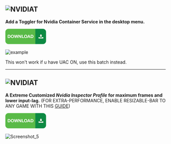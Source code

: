 ![NVIDIAT](https://github.com/gzmatte/NVIDIA/assets/117684932/9f3d8ae3-182d-4c24-ba64-1fbcb163ab30)
-----------------
**Add a Toggler for Nvidia Container Service in the desktop menu.**

[<img src="https://github.com/gzmatte/trash/blob/main/48wx.png">](https://github.com/gzmatte/Nvidia/releases/download/NvContainer/NvContainer.bat)

![example](https://github.com/gzmatte/NvidiaTweaks/assets/117684932/17595d45-d39c-431a-b214-b6588442de19)

This won't work if u have UAC ON, use this batch instead.

-----
![NVIDIAT](https://github.com/gzmatte/NVIDIA/assets/117684932/9f3d8ae3-182d-4c24-ba64-1fbcb163ab30)
-----------------
**A Extreme Customized _Nvidia Inspector Profile_ for maximum frames and lower input-lag.**
(FOR EXTRA-PERFORMANCE, ENABLE RESIZABLE-BAR TO ANY GAME WITH THIS [GUIDE](https://www.youtube.com/watch?v=1zYjoLbrDF4))

[<img src="https://github.com/gzmatte/trash/blob/main/48wx.png">](https://github.com/gzmatte/NVIDIA/releases/download/NvProfile/gzmatte-NIP.zip)

![Screenshot_5](https://github.com/gzmatte/NVIDIA/assets/117684932/569555c9-0a0d-4cc9-a871-42e1df798c7e)
